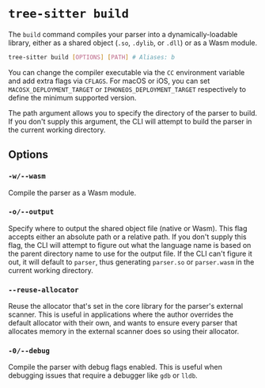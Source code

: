# `tree-sitter build`

The `build` command compiles your parser into a dynamically-loadable library,
either as a shared object (`.so`, `.dylib`, or `.dll`) or as a Wasm module.

```bash
tree-sitter build [OPTIONS] [PATH] # Aliases: b
```

You can change the compiler executable via the `CC` environment variable and add extra flags via `CFLAGS`.
For macOS or iOS, you can set `MACOSX_DEPLOYMENT_TARGET` or `IPHONEOS_DEPLOYMENT_TARGET` respectively to define the
minimum supported version.

The path argument allows you to specify the directory of the parser to build. If you don't supply this argument, the CLI
will attempt to build the parser in the current working directory.

## Options

### `-w/--wasm`

Compile the parser as a Wasm module.

### `-o/--output`

Specify where to output the shared object file (native or Wasm). This flag accepts either an absolute path or a relative
path. If you don't supply this flag, the CLI will attempt to figure out what the language name is based on the parent
directory name to use for the output file. If the CLI can't figure it out, it will default to `parser`, thus generating
`parser.so` or `parser.wasm` in the current working directory.

### `--reuse-allocator`

Reuse the allocator that's set in the core library for the parser's external scanner. This is useful in applications
where the author overrides the default allocator with their own, and wants to ensure every parser that allocates memory
in the external scanner does so using their allocator.

### `-0/--debug`

Compile the parser with debug flags enabled. This is useful when debugging issues that require a debugger like `gdb` or `lldb`.
